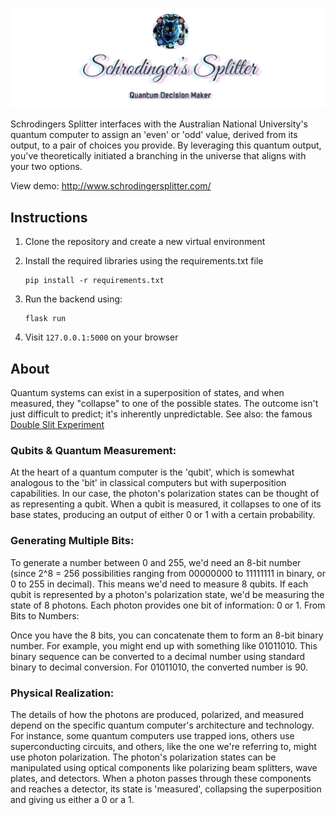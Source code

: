 ![Quantum Decision Logo](static/assets/logodisplay.png)

Schrodingers Splitter interfaces with the Australian National University's quantum computer to assign an 'even' or 'odd' value, derived from its output, to a pair of choices you provide. By leveraging this quantum output, you've theoretically initiated a branching in the universe that aligns with your two options.

View demo: http://www.schrodingersplitter.com/

## Instructions

1. Clone the repository and create a new virtual environment

2. Install the required libraries using the requirements.txt file

   ```
   pip install -r requirements.txt
   ```

4. Run the backend using:

   ```
   flask run
   ```

5. Visit ```127.0.0.1:5000``` on your browser

## About

Quantum systems can exist in a superposition of states, and when measured, they "collapse" to one of the possible states. The outcome isn't just difficult to predict; it's inherently unpredictable. See also: the famous [Double Slit Experiment](https://en.wikipedia.org/wiki/Double-slit_experiment)

### Qubits & Quantum Measurement:
At the heart of a quantum computer is the 'qubit', which is somewhat analogous to the 'bit' in classical computers but with superposition capabilities. In our case, the photon's polarization states can be thought of as representing a qubit. When a qubit is measured, it collapses to one of its base states, producing an output of either 0 or 1 with a certain probability.

### Generating Multiple Bits:
To generate a number between 0 and 255, we'd need an 8-bit number (since 2^8 = 256 possibilities ranging from 00000000 to 11111111 in binary, or 0 to 255 in decimal). This means we'd need to measure 8 qubits. If each qubit is represented by a photon's polarization state, we'd be measuring the state of 8 photons. Each photon provides one bit of information: 0 or 1.
From Bits to Numbers:

Once you have the 8 bits, you can concatenate them to form an 8-bit binary number. For example, you might end up with something like 01011010.
This binary sequence can be converted to a decimal number using standard binary to decimal conversion. For 01011010, the converted number is 90.

### Physical Realization:
The details of how the photons are produced, polarized, and measured depend on the specific quantum computer's architecture and technology. For instance, some quantum computers use trapped ions, others use superconducting circuits, and others, like the one we're referring to, might use photon polarization.
The photon's polarization states can be manipulated using optical components like polarizing beam splitters, wave plates, and detectors. When a photon passes through these components and reaches a detector, its state is 'measured', collapsing the superposition and giving us either a 0 or a 1.
